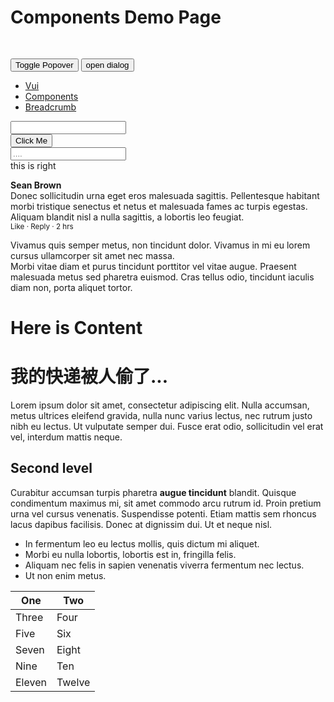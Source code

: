 # Components Demo Page

<div class="demo-box">
  <template v-for="el in ['primary', 'danger', 'info', 'success', 'black']">
    <v-btn :color="el"
           size="small"
           v-tip.top="`this is a sav tip`"
           :is-loading="switcher"
           @click.native="switcher = !switcher"
    >
      click me
    </v-btn>
  </template>

  <div style="padding-top: 30px;">
    <popover-popper
        title="Title"
        content="hello body 我的世界 我快递费蓝思科技烦死你dffffs顶顶顶"
        width="200"
    >
      <button class="v-btn" slot="reference">Toggle Popover</button>
    </popover-popper>
    <button class="v-btn is-primary" @click="_openDialog">
      open dialog
    </button>
  </div>
</div>

<div class="demo-box">

  <nav class="v-breadcrumb">
    <ul>
      <li><a href="#">Vui</a></li>
      <li><a href="#">
        <span class="has-icon is-small">
          <i class="fa fa-github"></i>
        </span>
        Components
      </a></li>
      <li class="is-active"><a href="#" aria-current="page">Breadcrumb</a></li>
    </ul>
  </nav>

  <div class="v-cols">
    <div class="v-col is-8">
      <div class="v-field is-grouped">
        <div class="v-control is-expanded">
          <input type="text" class="v-input is-large">
        </div>
        <div class="v-control">
          <button class="v-btn is-info is-large">
            <span class="has-icon">
              <i class="fa fa-github"></i>
            </span>
            <span>
              Click Me
            </span>
          </button>
        </div>
      </div>
      <div class="v-field">
        <div class="v-control">
          <input type="text" class="v-input is-danger" placeholder="....">
        </div>
      </div>
    </div>
    <div class="v-col">
      this is right
    </div>
  </div>
</div>

<div class="demo-box" pre>
  <div class="v-box">
    <div class="v-media">
      <figure class="v-media-left">
        <p class="v-image is-48x48"></p>
      </figure>
      <div class="v-media-content">
        <div class="v-content">
          <p>
            <strong>Sean Brown</strong>
            <br>
            Donec sollicitudin urna eget eros malesuada sagittis. Pellentesque habitant morbi tristique senectus et
            netus
            et malesuada fames ac turpis egestas. Aliquam blandit nisl a nulla sagittis, a lobortis leo feugiat.
            <br>
            <small><a>Like</a> · <a>Reply</a> · 2 hrs</small>
          </p>
        </div>
        <div class="v-media">
          Vivamus quis semper metus, non tincidunt dolor. Vivamus in mi eu lorem cursus ullamcorper sit amet nec massa.
        </div>
        <div class="v-media">
          Morbi vitae diam et purus tincidunt porttitor vel vitae augue. Praesent malesuada metus sed pharetra euismod.
          Cras tellus odio, tincidunt iaculis diam non, porta aliquet tortor.
        </div>
      </div>
    </div>
  </div>
</div>

<div class="demo-box">

  # Here is Content

  <div class="v-box">
    <div class="v-content">
      <h1>我的快递被人偷了...</h1>
      <p>Lorem ipsum dolor sit amet, consectetur adipiscing elit. Nulla accumsan, metus ultrices eleifend gravida, nulla
        nunc varius lectus, nec rutrum justo nibh eu lectus. Ut vulputate semper dui. Fusce erat odio, sollicitudin vel
        erat vel, interdum mattis neque.</p>
      <h2>Second level</h2>
      <p>Curabitur accumsan turpis pharetra <strong>augue tincidunt</strong> blandit. Quisque condimentum maximus mi,
        sit
        amet commodo arcu rutrum id. Proin pretium urna vel cursus venenatis. Suspendisse potenti. Etiam mattis sem
        rhoncus lacus dapibus facilisis. Donec at dignissim dui. Ut et neque nisl.</p>
      <ul>
        <li>In fermentum leo eu lectus mollis, quis dictum mi aliquet.</li>
        <li>Morbi eu nulla lobortis, lobortis est in, fringilla felis.</li>
        <li>Aliquam nec felis in sapien venenatis viverra fermentum nec lectus.</li>
        <li>Ut non enim metus.</li>
      </ul>
    </div>
  </div>
</div>

<div class="demo-box">
  <table class="v-table is-bordered is-striped">
    <thead>
    <tr>
      <th>One</th>
      <th>Two</th>
    </tr>
    </thead>
    <tbody>
    <tr>
      <td>Three</td>
      <td>Four</td>
    </tr>
    <tr>
      <td>Five</td>
      <td>Six</td>
    </tr>
    <tr>
      <td>Seven</td>
      <td>Eight</td>
    </tr>
    <tr>
      <td>Nine</td>
      <td>Ten</td>
    </tr>
    <tr>
      <td>Eleven</td>
      <td>Twelve</td>
    </tr>
    </tbody>
  </table>
</div>

<script>
  import Vue from 'vue'
  import VBtn from 'packages/button'
  import TooltipInstaller from 'packages/tooltip'
  import { PopoverPopper } from 'packages/popover'
  import { open } from 'packages/modal'

  Vue.use(TooltipInstaller)

  export default {
    data () {
      return {
        switcher: false
      }
    },

    watch: {
      'switcher' (a) {
        a && setTimeout(() => {
          this.switcher = false
        }, 2000)
      }
    },

    components: {
      VBtn,
      PopoverPopper
    },

    methods: {
      _openDialog () {
        open(`<div class="v-box">
          <h1>{{msg}}</h1>
          <button @click="_handleReject">onReject</button>
          <my-btn :on-resolved="onResolved"></my-btn>
        </div>`, {
          propsData: {
//            size: 'large',
            closable: true,
            isCard: false,
            preConfirm () {
              const p = Promise.resolve('996')

              p.then(res => {
                console.log(res)
              }, err => {
                console.error('preConfirm ', err)
                setTimeout(n => {
                  this.$emit('close')
                }, 2000)
              })

              return p
            }
          },
          methods: {
            _handleReject () {
              console.log(this.getTopDialog().$emit('ok', 'this is ok hahaha'))
              console.log(this.onRejected(new Error('gao sth error')))
            }
          },
          components: {
            myBtn: {
              props: ['onResolved'],
              template: `<button class="v-btn" @click="_asyncGet">async get sth</button>`,
              methods: {
                _asyncGet () {
//                  console.log(this.onResolved(666))
                }
              }
            }
          }
        }, {
          msg: 'hello dialog'
        })
        .then(data => console.log(data))
        .catch(err => {
          console.error(err)
        })
      }
    }
  }
</script>

<style lang="scss" type="text/scss" scoped>
  .v-btn {
    margin-right: 1rem;
  }

  .v-breadcrumb {
    a {
      color: #7a7a7a;
    }
  }

  .v-media {
    &-left {
      margin-right: 1rem;
      .v-image {
        &.is-48x48 {
          width: 48px;
          height: 48px;
          background-color: #eee8d5;
        }
      }
    }
    p {
      margin: 0;
      line-height: 1.4rem;
    }
  }

  .v-content {
    p, ul, ol {
      line-height: inherit;
      margin: inherit;
    }

    ul, ol {
      margin-left: 2em;
      margin-top: 1em;
    }
  }

  .v-table {
    display: table;
  }
</style>
